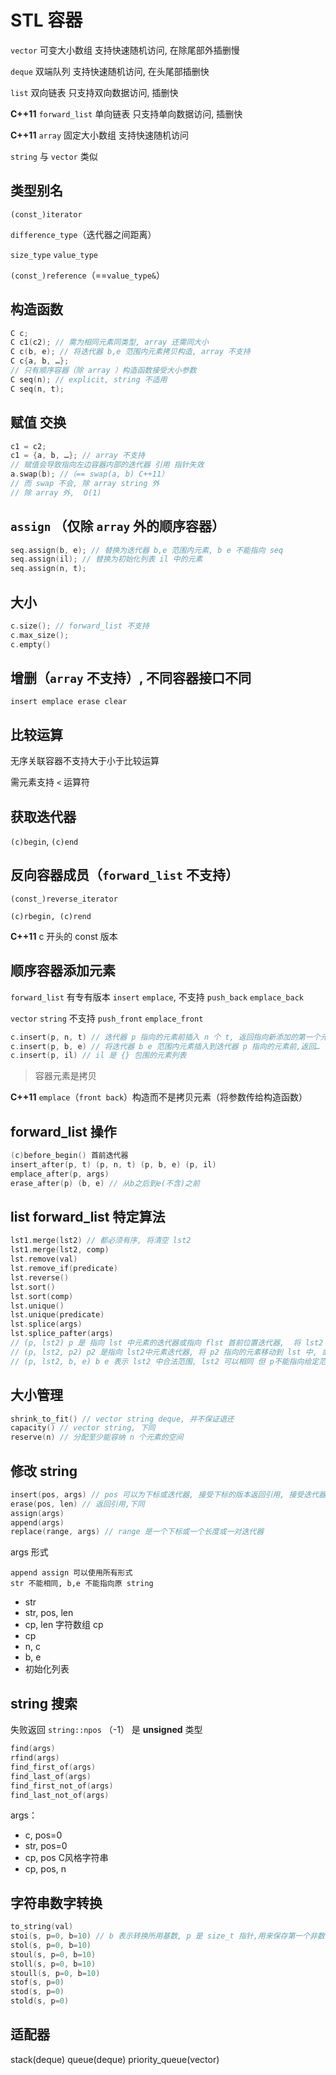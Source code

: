 # STL 容器

`vector` 可变大小数组 支持快速随机访问, 在除尾部外插删慢

`deque` 双端队列  支持快速随机访问, 在头尾部插删快

`list` 双向链表 只支持双向数据访问, 插删快

**C++11** `forward_list` 单向链表 只支持单向数据访问, 插删快

**C++11** `array` 固定大小数组 支持快速随机访问

`string` 与 `vector` 类似


## 类型别名

`(const_)iterator`

`difference_type`（迭代器之间距离）

`size_type` `value_type` 

`(const_)reference`（==`value_type&`）


## 构造函数

```cpp
C c;
C c1(c2); // 需为相同元素同类型, array 还需同大小
C c(b, e); // 将迭代器 b,e 范围内元素拷贝构造, array 不支持
C c{a, b, …};
// 只有顺序容器（除 array ）构造函数接受大小参数
C seq(n); // explicit, string 不适用
C seq(n, t);
```


## 赋值 交换

```cpp
c1 = c2;
c1 = {a, b, …}; // array 不支持
// 赋值会导致指向左边容器内部的迭代器 引用 指针失效
a.swap(b); //（== swap(a, b) C++11）
// 而 swap 不会, 除 array string 外
// 除 array 外,  O(1)
```


## `assign` （仅除 `array` 外的顺序容器）

```cpp
seq.assign(b, e); // 替换为迭代器 b,e 范围内元素, b e 不能指向 seq
seq.assign(il); // 替换为初始化列表 il 中的元素
seq.assign(n, t);
```


## 大小

```cpp
c.size(); // forward_list 不支持
c.max_size();
c.empty()
```


## 增删（`array` 不支持）, 不同容器接口不同

`insert emplace erase clear`


## 比较运算

无序关联容器不支持大于小于比较运算

需元素支持 `<` 运算符


## 获取迭代器

`(c)begin`, `(c)end`


## 反向容器成员（`forward_list` 不支持）

`(const_)reverse_iterator`

`(c)rbegin, (c)rend`

**C++11** c 开头的 const 版本


## 顺序容器添加元素

`forward_list` 有专有版本 `insert` `emplace`, 不支持 `push_back` `emplace_back`

`vector` `string` 不支持 `push_front` `emplace_front`

```cpp
c.insert(p, n, t) // 迭代器 p 指向的元素前插入 n 个 t, 返回指向新添加的第一个元素的迭代器 **C++11**
c.insert(p, b, e) // 将迭代器 b e 范围内元素插入到迭代器 p 指向的元素前,返回…
c.insert(p, il) // il 是 {} 包围的元素列表
```

> 容器元素是拷贝

**C++11** `emplace`（`front back`）构造而不是拷贝元素（将参数传给构造函数）


## forward_list 操作

```cpp
(c)before_begin() 首前迭代器
insert_after(p, t) (p, n, t) (p, b, e) (p, il)
emplace_after(p, args)
erase_after(p) (b, e) // 从b之后到e(不含)之前
```


## list forward_list 特定算法

```cpp
lst1.merge(lst2) // 都必须有序, 将清空 lst2
lst1.merge(lst2, comp)
lst.remove(val)
lst.remove_if(predicate)
lst.reverse()
lst.sort()
lst.sort(comp)
lst.unique()
lst.unique(predicate)
lst.splice(args)
lst.splice_pafter(args)
// (p, lst2) p 是 指向 lst 中元素的迭代器或指向 flst 首前位置迭代器,  将 lst2 全部内容移动到 p 前或 flst 后, 清空 lst2
// (p, lst2, p2) p2 是指向 lst2中元素迭代器, 将 p2 指向的元素移动到 lst 中, 或将 p2 后移动到 flst 中, lst2 可以与 lst flst 相同
// (p, lst2, b, e) b e 表示 lst2 中合法范围, lst2 可以相同 但 p不能指向给定范围内元素
```


## 大小管理

```cpp
shrink_to_fit() // vector string deque, 并不保证退还
capacity() // vector string, 下同
reserve(n) // 分配至少能容纳 n 个元素的空间
```


## 修改 string

```cpp
insert(pos, args) // pos 可以为下标或迭代器, 接受下标的版本返回引用, 接受迭代器的版本返回指向第一个插入字符的迭代器
erase(pos, len) // 返回引用,下同
assign(args)
append(args)
replace(range, args) // range 是一个下标或一个长度或一对迭代器
```

args 形式

    append assign 可以使用所有形式
    str 不能相同, b,e 不能指向原 string

+ str
+ str, pos, len
+ cp, len 字符数组 cp
+ cp
+ n, c
+ b, e
+ 初始化列表


## string 搜索

失败返回 `string::npos` （-1） 是 **unsigned** 类型

```cpp
find(args)
rfind(args)
find_first_of(args)
find_last_of(args)
find_first_not_of(args)
find_last_not_of(args)
```

args：
+ c, pos=0
+ str, pos=0
+ cp, pos C风格字符串
+ cp, pos, n

## 字符串数字转换

```cpp
to_string(val)
stoi(s, p=0, b=10) // b 表示转换所用基数, p 是 size_t 指针,用来保存第一个非数字字符下标
stol(s, p=0, b=10)
stoul(s, p=0, b=10)
stoll(s, p=0, b=10)
stoull(s, p=0, b=10)
stof(s, p=0)
stod(s, p=0)
stold(s, p=0)
```

## 适配器 

stack(deque) queue(deque) priority_queue(vector)
